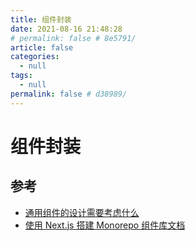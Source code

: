 ```yaml
---
title: 组件封装
date: 2021-08-16 21:48:28
# permalink: false # 8e5791/
article: false
categories: 
  - null
tags: 
  - null
permalink: false # d38989/
---
```

# 组件封装



## 参考

- [通用组件的设计需要考虑什么](https://juejin.cn/post/6844903847874265101)
- [使用 Next.js 搭建 Monorepo 组件库文档](https://juejin.cn/post/7168885699507126303)